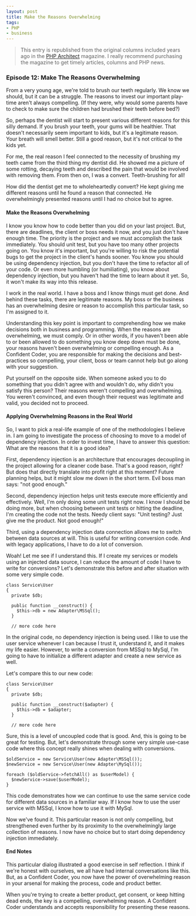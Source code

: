 ```yaml
---
layout: post
title: Make the Reasons Overwhelming
tags:
- PHP
- business
---
```

> This entry is republished from the original columns included years ago in the [PHP Architect](http://phparch.com) magazine.  I really recommend purchasing the magazine to get timely articles, columns and PHP news.

### Episode 12: Make The Reasons Overwhelming

From a very young age, we're told to brush our teeth regularly.  We know we should, but it can be a struggle.  The reasons to invest our important play-time aren't always compelling.  (If they were, why would some parents have to check to make sure the children had brushed their teeth before bed?)  

So, perhaps the dentist will start to present various different reasons for this silly demand.  If you brush your teeth, your gums will be healthier.  That doesn't necessarily seem important to kids, but it's a legitimate reason.  Your breath will smell better.  Still a good reason, but it's not critical to the kids yet.

For me, the real reason I feel connected to the necessity of brushing my teeth came from the third thing my dentist did.  He showed me a picture of some rotting, decaying teeth and described the pain that would be involved with removing them.  From then on, I was a convert.  Teeth-brushing for all!

How did the dentist get me to wholeheartedly convert?  He kept giving me different reasons until he found a reason that connected.  He overwhelmingly presented reasons until I had no choice but to agree.

#### Make the Reasons Overwhelming

I know you know how to code better than you did on your last project.  But, there are deadlines, the client or boss needs it now, and you just don't have enough time.  The priority is the project and we must accomplish the task immediately.  You should unit test, but you have too many other projects going on.  You know it's important, but you're willing to risk the potential bugs to get the project in the client's hands sooner.  You know you should be using dependency injection, but you don't have the time to refactor all of your code.  Or even more humbling (or humiliating), you know about dependency injection, but you haven't had the time to learn about it yet.  So, it won't make its way into this release.

I work in the real world. I have a boss and I know things must get done.  And behind these tasks, there are legitimate reasons.  My boss or the business has an overwhelming desire or reason to accomplish this particular task, so I'm assigned to it.  

Understanding this key point is important to comprehending how we make decisions both in business and programming.  When the reasons are overwhelming, we must comply.  Or in other words, if you haven't been able to or been allowed to do something you know deep down must be done, your reasons haven't been overwhelming or compelling enough.  As a Confident Coder, you are responsible for making the decisions and best-practices so compelling, your client, boss or team cannot help but go along with your suggestion.  

Put yourself on the opposite side.  When someone asked you to do something that you didn't agree with and wouldn't do, why didn't you satisfy this person?  Their reasons weren't compelling and overwhelming.  You weren't convinced, and even though their request was legitimate and valid, you decided not to proceed.

#### Applying Overwhelming Reasons in the Real World

So, I want to pick a real-life example of one of the methodologies I believe in.  I am going to investigate the process of choosing to move to a model of dependency injection.  In order to invest time, I have to answer this question: What are the reasons that it is a good idea?

First, dependency injection is an architecture that encourages decoupling in the project allowing for a cleaner code base.  That's a good reason, right?  But does that directly translate into profit right at this moment?  Future planning helps, but it might slow me down in the short term.  Evil boss man says: "not good enough."

Second, dependency injection helps unit tests execute more efficiently and effectively.  Well, I'm only doing some unit tests right now.  I know I should be doing more, but when choosing between unit tests or hitting the deadline, I'm creating the code not the tests.  Needy client says: "Unit testing?  Just give me the product.  Not good enough!"

Third, using a dependency injection data connection allows me to switch between data sources at will.  This is useful for writing conversion code.  And with legacy applications, I have to do a lot of conversion.  

Woah!  Let me see if I understand this.  If I create my services or models using an injected data source, I can reduce the amount of code I have to write for conversions?  Let's demonstrate this before and after situation with some very simple code.

```php?start_inline=1
class Service\User
{
  private $db;

  public function __construct() {
    $this->db = new Adapter\MSSql();
  }

  // more code here
```

In the original code, no dependency injection is being used.  I like to use the user service whenever I can because I trust it, understand it, and it makes my life easier.  However, to write a conversion from MSSql to MySql, I'm going to have to initialize a different adapter and create a new service as well.  

Let's compare this to our new code:

```php?start_inline=1
class Service\User
{
  private $db;

  public function __construct($adapter) {
    $this->db = $adapter;
  }

  // more code here
```

Sure, this is a level of uncoupled code that is good.  And, this is going to be great for testing.  But, let's demonstrate through some very simple use-case code where this concept really shines when dealing with conversions.

```php?start_inline=1
$oldService = new Service\User(new Adapter\MSSql());
$newService = new Service\User(new Adapter\MySql());

foreach ($oldService->fetchAll() as $userModel) {
  $newService->save($userModel);
}
```

This code demonstrates how we can continue to use the same service code for different data sources in a familiar way.  If I know how to use the user service with MSSql, I know how to use it with MySql.

Now we've found it.  This particular reason is not only compelling, but strengthened even further by its proximity to the overwhelmingly large collection of reasons.  I now have no choice but to start doing dependency injection immediately.

#### End Notes

This particular dialog illustrated a good exercise in self reflection.  I think if we're honest with ourselves, we all have had internal conversations like this.  But, as a Confident Coder, you now have the power of overwhelming reason in your arsenal for making the process, code and product better.

When you're trying to create a better product, get consent, or keep hitting dead ends, the key is a compelling, overwhelming reason.  A Confident Coder understands and accepts responsibility for presenting these reasons.

